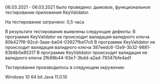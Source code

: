 06.03.2021 - 06.03.2021 было проведено: дымовое, функциональное тестирование приложения KeyValidator.

На тестирование затрачено: 0,5 часа

В результате тестирования выявлены следующие дефекты:
В программе KeyValidator не происходит валидация валидного ключа 80b427f8-92cd-3aae-ba04-03927fbe17c6
В программе KeyValidator не происходит валидация валидного ключа 387eedc6-12e9-3b32-9881-63b6b5e85317
В программе KeyValidator происходит валидация не валидного ключа 2fb98b44-93e7-3bdd-a2ad-79347bfe4ad1

Тестирование производилось в следующем окружении:

Windows 10 64 bit
Java 11.0.10